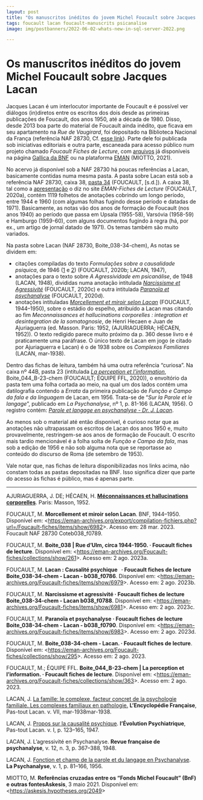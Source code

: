 ```yaml
---
layout: post
title: "Os manuscritos inéditos do jovem Michel Foucault sobre Jacques Lacan"
tags: foucault lacan foucault-manuscrits psicanalise
image: img/postbanners/2022-06-02-whats-new-in-sql-server-2022.png

---
```


# Os manuscritos inéditos do jovem Michel Foucault sobre Jacques Lacan

Jacques Lacan é um interlocutor importante de Foucault e é possível ver
diálogos (in)diretos entre os escritos dos dois desde as primeiras
publicações de Foucault, dos anos 1950, até a década de 1980. Disso,
desde 2013 boa parte do material de Foucault ainda inédito, que ficava
em seu apartamento na *Rue de Vaugirard*, foi depositado na Biblioteca
Nacional da França (referência NAF 28730, Cf. [esse
link](https://askesis.hypotheses.org/2049)). Parte dele foi publicada
sob iniciativas editoriais e outra parte, escaneada para acesso público
num projeto chamado *Foucault Fiches de Lecture*, com
[arquivos](https://askesis.hypotheses.org/2049) já disponíveis na página
[Gallica da BNF](https://gallica.bnf.fr/) ou na plataforma
[EMAN](https://eman-archives.org/Foucault-fiches/) (MIOTTO, 2021).

No acervo já disponível sob a NAF 28730 há poucas referências a Lacan,
basicamente contidas numa mesma pasta. A pasta sobre Lacan está sob a
referência NAF 28730, caixa 38, [pasta
34](https://eman-archives.org/Foucault-fiches/collections/show/295)
(FOUCAULT, \[s.d.\]). A caixa 38, tal como a
[apresentação](https://eman-archives.org/Foucault-fiches/collections/show/261)
o diz no site *EMAN-Fiches de Lecture* (FOUCAULT, 2020a), contém 1119
folhetos de anotações cobrindo um longo período, entre 1944 e 1960 (com
algumas folhas fugindo desse período e datadas de 1971). Basicamente, as
notas vão dos anos de formação de Foucault (nos anos 1940) ao período
que passa em Upsala (1955-58), Varsóvia (1958-59) e Hamburgo (1959-60),
com alguns documentos fugindo à regra (há, por ex., um artigo de jornal
datado de 1971). Os temas também são muito variados.

Na pasta sobre Lacan (NAF 28730, Boite_038-34-chem), As notas se dividem
em:

-   citações compiladas do texto *Formulações sobre a causalidade
    psíquica*, de 1946
    ([1](https://eman-archives.org/Foucault-fiches/items/show/6979) e
    [2](https://eman-archives.org/Foucault-fiches/items/show/6980))
    (FOUCAULT, 2020b; LACAN, 1947),
-   anotações para o texto sobre *A Agressividade em psicanálise*, de
    1948 (LACAN, 1948), divididas numa anotação intitulada *[Narcissisme
    et
    Agressivité](https://eman-archives.org/Foucault-fiches/items/show/6981)*
    (FOUCAULT, 2020c) e outra intitulada *[Paranoïa et
    psychanalyse](https://eman-archives.org/Foucault-fiches/items/show/6983)*
    (FOUCAULT, 2020d).
-   anotações intituladas *[Morcellement et miroir selon
    Lacan](https://eman-archives.org/Foucault-fiches/items/show/6982)*
    (FOUCAULT, 1944–1950), sobre o estádio do espelho, atribuído a Lacan
    mas citando ao fim *Meconnaissances et hallucinations corporelles :
    integration et desintegration de la somatognosie*, de Henri Hecaen e
    Juan de Ajuriaguerra (ed. Masson. Paris: 1952, (AJURIAGUERRA;
    HÉCAEN, 1952)). O texto redigido parece muito próximo da p. 360
    desse livro e é praticamente uma paráfrase. O único texto de Lacan
    em jogo (e citado por Ajuriaguerra e Lacan) é o de 1938 sobre os
    *Complexos Familiares* (LACAN, mar-1938).

Dentro das fichas de leitura, também há uma outra referência “curiosa”.
Na caixa nº 44B, pasta 23 (intitulada *[La perception et
l’information](https://eman-archives.org/Foucault-fiches/collections/show/363)*,
Boite_044_B-23-chem (FOUCAULT; ÉQUIPE FFL, 2020)), o envoltório da pasta
tem uma folha cortada ao meio, na qual um dos lados contém uma
datilografia contendo a *Errata* da primeira publicação de *Função e
Campo da fala e da linguagem* de Lacan, em 1956. Trata-se de “*Sur la
Parole et le langage*”, publicado em *La Psychanalyse*, nº 1, p. 81-166
(LACAN, 1956). O registro contém: *[Parole et langage en psychanalyse -
Dr. J.
Lacan](https://eman-archives.org/Foucault-fiches/items/show/8280)*.

Ao menos sob o material até então disponível, é curioso notar que as
anotações não ultrapassam os escritos de Lacan dos anos 1950 e, muito
provavelmente, restringem-se aos anos de formação de Foucault. O escrito
mais tardio mencionável é a folha solta de *Função e Campo da fala*, mas
sob a edição de 1956 e não sob alguma nota que se reportasse ao conteúdo
do discurso de Roma (de setembro de 1953).

Vale notar que, nas fichas de leitura disponibilizadas nos links acima,
não constam todas as pastas depositadas na BNF. Isso significa dizer que
parte do acesso às fichas é público, mas é apenas parte.

---

AJURIAGUERRA, J. DE; HÉCAEN, H. **[Méconnaissances et hallucinations
corporelles](https://books.google.com/books/about/M%C3%A9connaissances_et_hallucinations_corpo.html?hl=pt-BR&id=KJIRAQAAMAAJ)**.
Paris: Masson, 1952.

FOUCAULT, M. **Morcellement et miroir selon Lacan**. BNF, 1944–1950.
Disponível em:
\<<https://eman-archives.org/export/compilation-fichiers.php?url=/Foucault-fiches/items/show/6982>\>.
Acesso em: 28 mar. 2023. Foucault NAF 28730 Coteb038_f0789.

FOUCAULT, M. **Boite_038 \| Rue d’Ulm, circa 1944-1950. · Foucault
fiches de lecture**. Disponível em:
\<<https://eman-archives.org/Foucault-fiches/collections/show/261>\>.
Acesso em: 2 ago. 2023a.

FOUCAULT, M. **Lacan : Causalité psychique   · Foucault fiches de
lecture Boite_038-34-chem - Lacan - b038_f0786**. Disponível em:
\<<https://eman-archives.org/Foucault-fiches/items/show/6979>\>. Acesso
em: 2 ago. 2023b.

FOUCAULT, M. **Narcissisme et agressivité · Foucault fiches de lecture
Boite_038-34-chem - Lacan b038_f0788**. Disponível em:
\<<https://eman-archives.org/Foucault-fiches/items/show/6981>\>. Acesso
em: 2 ago. 2023c.

FOUCAULT, M. **Paranoïa et psychanalyse · Foucault fiches de lecture
Boite_038-34-chem - Lacan - b038_f0790**. Disponível em:
\<<https://eman-archives.org/Foucault-fiches/items/show/6983>\>. Acesso
em: 2 ago. 2023d.

FOUCAULT, M. **Boite_038-34-chem - Lacan. · Foucault fiches de
lecture**. Disponível em:
\<<https://eman-archives.org/Foucault-fiches/collections/show/295>\>.
Acesso em: 2 ago. 2023.

FOUCAULT, M.; ÉQUIPE FFL. **Boite_044_B-23-chem \| La perception et
l’information. · Foucault fiches de lecture**. Disponível em:
\<<https://eman-archives.org/Foucault-fiches/collections/show/363>\>.
Acesso em: 2 ago. 2023.

LACAN, J. [La famille: le complexe, facteur concret de la psychologie
familiale. Les complexes familiaux en
pathologie.](https://ecole-lacanienne.net/wp-content/uploads/2016/04/1938-03-00.pdf)
**L’Encyclopédie Française**, Pas-tout Lacan. v. VII, mar-1938mar-1938.

LACAN, J. [Propos sur la causalité
psychique](https://ecole-lacanienne.net/wp-content/uploads/2016/04/1946-09-28.pdf).
**l’Évolution Psychiatrique**, Pas-tout Lacan. v. I, p. 123–165, 1947.

LACAN, J. L’agressivité en Psychanalyse. **Revue française de
psychanalyse**, v. 12, n. 3, p. 367–388, 1948.

LACAN, J. [Fonction et champ de la parole et du langage en
Psychanalyse](http://www.psicanaliseefilosofia.com.br/acervo/fonctionetchamp.doc).
**La Psychanalyse**, v. 1, p. 81–166, 1956.

MIOTTO, M. **Referências cruzadas entre os “Fonds Michel Foucault” (BnF)
e outras fontesAskesis**, 3 maio 2021. Disponível em:
\<<https://askesis.hypotheses.org/2049>\>


